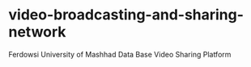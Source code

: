# video-broadcasting-and-sharing-network

Ferdowsi University of Mashhad Data Base Video Sharing Platform

